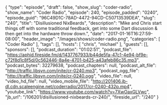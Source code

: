 {
  "type": "episode",
  "draft": false,
  "show_slug": "coder-radio",
  "show_name": "Coder Radio",
  "episode": 240,
  "episode_padded": "0240",
  "episode_guid": "96C49D1C-78AD-4472-94CD-C50713539DEA",
  "slug": "240",
  "title": "Disillusioned NixBeards",
  "description": "Mike and Chris start things off with some traditional feedback, get into some Dart discussion & then get into the hardware throw down.",
  "date": "2017-01-16T16:27:59-08:00",
  "header_image": "/images/shows/coder-radio.png",
  "categories": [
    "Coder Radio"
  ],
  "tags": [],
  "hosts": [
    "chris",
    "michael"
  ],
  "guests": [],
  "sponsors": [],
  "podcast_duration": "01:02:51",
  "podcast_file": "https://aphid.fireside.fm/d/1437767933/b44de5fa-47c1-4e94-bf9e-c72f8d1c8f5d/0c562446-8a4e-4701-b425-a43afeb86c35.mp3",
  "podcast_bytes": 32279638,
  "podcast_chapters": null,
  "podcast_alt_file": "http://traffic.libsyn.com/jnite/cr-0240.mp3",
  "podcast_ogg_file": "http://traffic.libsyn.com/jnite/cr-0240.ogg",
  "video_file": null,
  "video_hd_file": null,
  "video_mobile_file": "http://201406.jb-dl.cdn.scaleengine.net/coderradio/2017/cr-0240-432p.mp4",
  "youtube_link": "https://www.youtube.com/watch?v=7XwOaxGLVwc",
  "jb_url": "/106201/disillusioned-nixbeards-cr-240/",
  "fireside_url": "/240"
}

